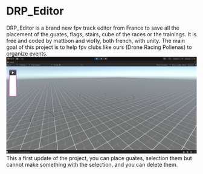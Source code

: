 # DRP_Editor
DRP_Editor is a brand new fpv track editor from France to save all the placement of the guates, flags, stairs, cube of the races or the trainings. It is free and coded by mattoon and viofly, both french, with unity. The main goal of this project is to help fpv clubs like ours (Drone Racing Polienas) to organize events.  
![Alt text](ScreenShot.png)
This a first update of the project, you can place guates, selection them but cannot make something with the selection, and you can delete them.

